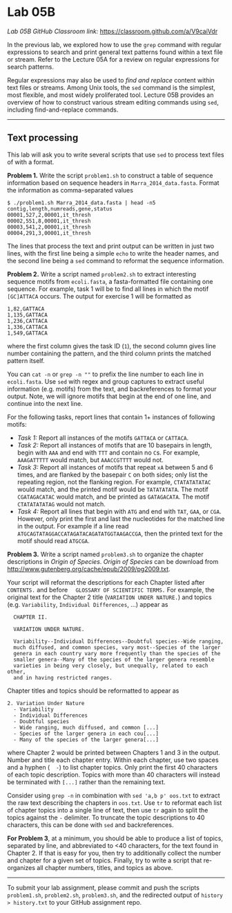 # Lab 05B

*Lab 05B GitHub Classroom link:* https://classroom.github.com/a/V9caiVdr

In the previous lab, we explored how to use the `grep` command with regular expressions to search and print general text patterns found within a text file or stream. Refer to the Lecture 05A for a review on regular expressions for search patterns.

Regular expressions may also be used to *find and replace* content within text files or streams. Among Unix tools, the `sed` command is the simplest, most flexible, and most widely proliferated tool. Lecture 05B provides an overview of how to construct various stream editing commands using `sed`, including find-and-replace commands.

---

## Text processing

This lab will ask you to write several scripts that use `sed` to process text files of with a format.

**Problem 1.** Write the script `problem1.sh` to construct a table of sequence information based on sequence headers in `Marra_2014_data.fasta`. Format the information as comma-separated values
```
$ ./problem1.sh Marra_2014_data.fasta | head -n5
contig,length,numreads,gene,status
00001,527,2,00001,it_thresh
00002,551,8,00001,it_thresh
00003,541,2,00001,it_thresh
00004,291,3,00001,it_thresh
```

The lines that process the text and print output can be written in just two lines, with the first line being a simple `echo` to write the header names, and the second line being a `sed` command to reformat the sequence information.

**Problem 2.** Write a script named `problem2.sh` to extract interesting sequence motifs from `ecoli.fasta`, a fasta-formatted file containing one sequence. For example, task 1 will be to find all lines in which the motif `[GC]ATTACA` occurs. The output for exercise 1 will be formatted as
```
1,82,GATTACA
1,135,GATTACA
1,236,CATTACA
1,336,CATTACA
1,549,GATTACA
```
where the first column gives the task ID (`1`), the second column gives line number containing the pattern, and the third column prints the matched pattern itself.

You can `cat -n` or `grep -n ""` to prefix the line number to each line in `ecoli.fasta`. Use `sed` with regex and group captures to extract useful information (e.g. motifs) from the text, and backreferences to format your output. Note, we will ignore motifs that begin at the end of one line, and continue into the next line.

For the following tasks, report lines that contain 1+ instances of following motifs:

- *Task 1:* Report all instances of the motifs `GATTACA` or `CATTACA`.
- *Task 2:* Report all instances of motifs that are 10 basepairs in length, begin with `AAA` and end with `TTT` and contain no `C`s. For example, `AAAGATTTTT` would match, but `AAACCGTTTT` would not.
- *Task 3:* Report all instances of motifs that repeat `xA` between 5 and 6 times, and are flanked by the basepair `C` on both sides; only list the repeating region, not the flanking region. For example, `CTATATATATAC` would match, and the printed motif would be `TATATATATA`. The motif `CGATAGACATAC` would match, and be printed as `GATAGACATA`. The motif `CTATATATATAG` would not match.
- *Task 4:* Report all lines that begin with `ATG` and end with `TAT`, `GAA`, or `CGA`. However, only print the first and last the nucleotides for the matched line in the output. For example if a line read `ATGCAGTATAGGACCATAGATACAGATATGGTAAGACCGA`, then the printed text for the motif should read `ATGCGA`.

**Problem 3.** Write a script named `problem3.sh` to organize the chapter descriptions in *Origin of Species*. *Origin of Species* can be download from http://www.gutenberg.org/cache/epub/2009/pg2009.txt.

Your script will reformat the descriptions for each Chapter listed after `CONTENTS.` and before `  GLOSSARY OF SCIENTIFIC TERMS.` For example, the original text for the Chapter 2 title (`VARIATION UNDER NATURE.`) and topics (e.g. `Variability`, `Individual Differences`, ...) appear as
```
  CHAPTER II.

  VARIATION UNDER NATURE.

  Variability--Individual Differences--Doubtful species--Wide ranging,
  much diffused, and common species, vary most--Species of the larger
  genera in each country vary more frequently than the species of the
  smaller genera--Many of the species of the larger genera resemble
  varieties in being very closely, but unequally, related to each other,
  and in having restricted ranges.
```
Chapter titles and topics should be reformatted to appear as
```
2. Variation Under Nature
  - Variability
  - Individual Differences
  - Doubtful species
  - Wide ranging, much diffused, and common [...]
  - Species of the larger genera in each cou[...]
  - Many of the species of the larger genera[...]
```
where Chapter 2 would be printed between Chapters 1 and 3 in the output. Number and title each chapter entry. Within each chapter, use two spaces and a hyphen (`  -`) to list chapter topics. Only print the first 40 characters of each topic description. Topics with more than 40 characters will instead be terminated with `[...]` rather than the remaining text.

Consider using `grep -n` in combination with `sed 'a,b p' oos.txt` to extract the raw text describing the chapters in `oos.txt`. Use `tr` to reformat each list of chapter topics into a single line of text, then use `tr` again to split the topics against the `-` delimiter. To truncate the topic descriptions to 40 characters, this can be done with `sed` and backreferences.


**For Problem 3**, at a minimum, you should be able to produce a list of topics, separated by line, and abbreviated to <40 characters, for the text found in Chapter 2. If that is easy for you, then try to additionally collect the number and chapter for a given set of topics. Finally, try to write a script that re-organizes all chapter numbers, titles, and topics as above.


---

To submit your lab assignment, please commit and push the scripts `problem1.sh`, `problem2.sh`, `problem3.sh`, and the redirected output of `history > history.txt` to your GitHub assignment repo.
